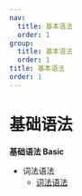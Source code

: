 ```yaml
---
nav:
  title: 基本语法
  order: 1
group:
  title: 基本语法
  order: 1
title: 基本语法
order: 1
---
```




# 基础语法

**基础语法 Basic**

- 词法语法
  - [词法语法]()